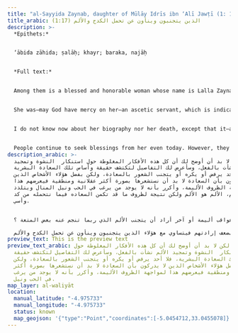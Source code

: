 ```yaml
---
title: "al-Sayyida Zaynab, daughter of Mūlāy Idrīs ibn ‘Alī Jawṭī (1: 17)"
title_arabic: (1:17) الذين يتجنبون وينأون عن تحمل الكدح والألم
description: >-
  *Epithets:*


  ‘ābida zāhida; ṣalāḥ; khayr; baraka, najāḥ


  *Full text:*


  Among them is a blessed and honorable woman whose name is Lalla Zaynab, daughter of the honorable sayyid, the well-known and exalted Mūlāy Idrīs Ibn Mūlāy Abī al-Ḥasan ‘Alī al-Ḥasanī al-Idrīsī al-Jawṭī al-‘Amrānī al-Tūnisī, who is buried in the happy shrine previously mentioned \[ v1: 14].


  She was—may God have mercy on her—an ascetic servant, which is indicated by her righteousness, as well as her goodness, blessing, and success. At night, she would leave the house with her female cousins to perform ziyāra at the Idrīsī shrine. One time, she was passing by a small shop—where she is currently buried—and she said: “Look at this house which my lord gave to me!” When she died, they buried her by the shop, as it was considered among her miracles.


  I do not know now about her biography nor her death, except that it—and God knows best—was in the middle of the second century after the millennium. She was alive during the entire month of Rajab of the year 1120 hijrī \[1708 miladī]. Her tomb is by the small shop near the Idrīsī shrine, and it is the meeting place for Dār al-Qayṭūn.


  People continue to seek blessings from her even today. However, they call her by the name of “Lalla Kanza,” as some among the ignorant common people and women who are not told history nor genealogy mistakenly believe that she is al-Sayyida Kanza, mother of our saint Idrīs of the Banī Fez. Yet, I learned from one of her honorable relatives who was more knowledgeable of her accounts and who tended her shrine [*ḍarīḥ*] that her name is Zaynab and that she is the daughter of Mūlāy Idrīs, son of Mūlāy ‘Alī, as we mentioned previously. I also learned that her husband was the favored sharīf, Mūlāy ‘Abd Allah, son of Mūlāy Āḥmad al-Ḥasanī al-Idrīsī al-Jawṭī, also from her lineage. The relative who tended her tomb also informed me of documents he had written containing some information about her and her husband’s affairs—only God knows best.
description_arabic: >-
  لكن لا بد أن أوضح لك أن كل هذه الأفكار المغلوطة حول استنكار  النشوة وتمجيد
  الألم نشأت بالفعل، وسأعرض لك التفاصيل لتكتشف حقيقة وأساس تلك السعادة البشرية،
  فلا أحد يرفض أو يكره أو يتجنب الشعور بالسعادة، ولكن بفضل هؤلاء الأشخاص الذين
  لا يدركون بأن السعادة لا بد أن نستشعرها بصورة أكثر عقلانية ومنطقية فيعرضهم هذا
  لمواجهة الظروف الأليمة، وأكرر بأنه لا يوجد من يرغب في الحب ونيل المنال ويتلذذ
  بالآلام، الألم هو الألم ولكن نتيجة لظروف ما قد تكمن السعاده فيما نتحمله من كد
  وأسي.


  و سأعرض مثال حي لهذا، من منا لم يتحمل جهد بدني شاق إلا من أجل الحصول على ميزة أو فائدة؟ ولكن من لديه الحق أن ينتقد شخص ما أراد أن يشعر بالسعادة التي لا تشوبها عواقب أليمة أو آخر أراد أن يتجنب الألم الذي ربما تنجم عنه بعض المتعة ؟ 

  علي الجانب الآخر نشجب ونستنكر هؤلاء الرجال المفتونون بنشوة اللحظة الهائمون في رغباتهم فلا يدركون ما يعقبها من الألم والأسي المحتم، واللوم كذلك يشمل هؤلاء الذين أخفقوا في واجباتهم نتيجة لضعف إرادتهم فيتساوي مع هؤلاء الذين يتجنبون وينأون عن تحمل الكدح والألم .
preview_text: This is the preview text
preview_text_arabic: لكن لا بد أن أوضح لك أن كل هذه الأفكار المغلوطة حول
  استنكار  النشوة وتمجيد الألم نشأت بالفعل، وسأعرض لك التفاصيل لتكتشف حقيقة
  وأساس تلك السعادة البشرية، فلا أحد يرفض أو يكره أو يتجنب الشعور بالسعادة، ولكن
  بفضل هؤلاء الأشخاص الذين لا يدركون بأن السعادة لا بد أن نستشعرها بصورة أكثر
  عقلانية ومنطقية فيعرضهم هذا لمواجهة الظروف الأليمة، وأكرر بأنه لا يوجد من يرغب
  في الحب ونيل.
map_layer: al-waliyāt
location:
  manual_latitude: "-4.975733"
  manual_longitude: "-4.975733"
  status: known
  map_geojson: '{"type":"Point","coordinates":[-5.0454712,33.0455078]}'
---
```

